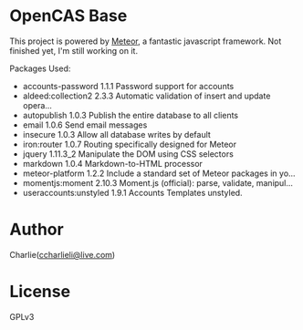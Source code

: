 # OpenCAS Base

This project is powered by [Meteor](www.meteor.com), a fantastic javascript framework.
Not finished yet, I'm still working on it.

Packages Used:
- accounts-password      1.1.1  Password support for accounts
- aldeed:collection2     2.3.3  Automatic validation of insert and update opera...
- autopublish            1.0.3  Publish the entire database to all clients
- email                  1.0.6  Send email messages
- insecure               1.0.3  Allow all database writes by default
- iron:router            1.0.7  Routing specifically designed for Meteor
- jquery                 1.11.3_2  Manipulate the DOM using CSS selectors
- markdown               1.0.4  Markdown-to-HTML processor
- meteor-platform        1.2.2  Include a standard set of Meteor packages in yo...
- momentjs:moment        2.10.3  Moment.js (official): parse, validate, manipul...
- useraccounts:unstyled  1.9.1  Accounts Templates unstyled.

# Author

Charlie(ccharlieli@live.com)

# License

GPLv3